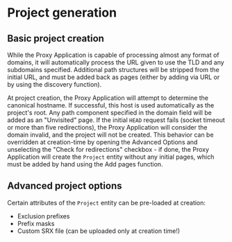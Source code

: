 # Project generation
## Basic project creation

While the Proxy Application is capable of processing almost any format of domains, it will automatically process the URL given to use the TLD and any subdomains specified. Additional path structures will be stripped from the initial URL, and must be added back as pages (either by adding via URL or by using the discovery function).

At project creation, the Proxy Application will attempt to determine the canonical hostname. If successful, this host is used automatically as the project's root. Any path component specified in the domain field will be added as an "Unvisited" page.
If the initial `HEAD` request fails (socket timeout or more than five redirections), the Proxy Application will consider the domain invalid, and the project will not be created. This behavior can be overridden at creation-time by opening the Advanced Options and unselecting the "Check for redirections" checkbox - if done, the Proxy Application will create the `Project` entity without any initial pages, which must be added by hand using the Add pages function.

## Advanced project options

Certain attributes of the `Project` entity can be pre-loaded at creation:
- Exclusion prefixes
- Prefix masks
- Custom SRX file (can be uploaded only at creation time!)

